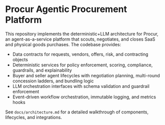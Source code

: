 # Procur Agentic Procurement Platform

This repository implements the deterministic+LLM architecture for Procur, an agent-as-a-service platform that scouts, negotiates, and closes SaaS and physical goods purchases. The codebase provides:

- Data contracts for requests, vendors, offers, risk, and contracting objects
- Deterministic services for policy enforcement, scoring, compliance, guardrails, and explainability
- Buyer and seller agent lifecycles with negotiation planning, multi-round concession ladders, and bundling logic
- LLM orchestration interfaces with schema validation and guardrail enforcement
- Event-driven workflow orchestration, immutable logging, and metrics hooks

See `docs/architecture.md` for a detailed walkthrough of components, lifecycles, and integrations.
